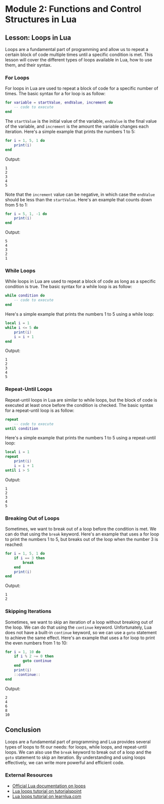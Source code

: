 # Module 2: Functions and Control Structures in Lua

## Lesson: Loops in Lua

Loops are a fundamental part of programming and allow us to repeat a certain block of code multiple times until a specific condition is met. This lesson will cover the different types of loops available in Lua, how to use them, and their syntax.

### For Loops

For loops in Lua are used to repeat a block of code for a specific number of times. The basic syntax for a for loop is as follow:

```lua
for variable = startValue, endValue, increment do
    -- code to execute
end
```

The `startValue` is the initial value of the variable, `endValue` is the final value of the variable, and `increment` is the amount the variable changes each iteration. Here's a simple example that prints the numbers 1 to 5:

```lua
for i = 1, 5, 1 do
    print(i)
end
```

Output:

```
1
2
3
4
5
```

Note that the `increment` value can be negative, in which case the `endValue` should be less than the `startValue`. Here's an example that counts down from 5 to 1:

```lua
for i = 5, 1, -1 do
    print(i)
end
```

Output:

```
5
4
3
2
1
```

### While Loops

While loops in Lua are used to repeat a block of code as long as a specific condition is true. The basic syntax for a while loop is as follow:

```lua
while condition do
    -- code to execute
end
```

Here's a simple example that prints the numbers 1 to 5 using a while loop:

```lua
local i = 1
while i <= 5 do
    print(i)
    i = i + 1
end
```

Output:

```
1
2
3
4
5
```

### Repeat-Until Loops

Repeat-until loops in Lua are similar to while loops, but the block of code is executed at least once before the condition is checked. The basic syntax for a repeat-until loop is as follow:

```lua
repeat 
    -- code to execute
until condition
```

Here's a simple example that prints the numbers 1 to 5 using a repeat-until loop:

```lua
local i = 1
repeat
    print(i)
    i = i + 1
until i > 5
```

Output:

```
1
2
3
4
5
```

### Breaking Out of Loops

Sometimes, we want to break out of a loop before the condition is met. We can do that using the `break` keyword. Here's an example that uses a for loop to print the numbers 1 to 5, but breaks out of the loop when the number 3 is reached:

```lua
for i = 1, 5, 1 do
    if i == 3 then
        break
    end
    print(i)
end
```

Output:

```
1
2
```

### Skipping Iterations

Sometimes, we want to skip an iteration of a loop without breaking out of the loop. We can do that using the `continue` keyword. Unfortunately, Lua does not have a built-in `continue` keyword, so we can use a `goto` statement to achieve the same effect. Here's an example that uses a for loop to print the even numbers from 1 to 10:

```Lua
for i = 1, 10 do
    if i % 2 ~= 0 then
        goto continue
    end
    print(i)
    ::continue::
end
```

Output:

```
2
4
6
8
10
```

## Conclusion

Loops are a fundamental part of programming and Lua provides several types of loops to fit our needs: for loops, while loops, and repeat-until loops. We can also use the `break` keyword to break out of a loop and the `goto` statement to skip an iteration. By understanding and using loops effectively, we can write more powerful and efficient code.

### External Resources

- [Official Lua documentation on loops](https://www.lua.org/manual/5.1/manual.html#2.4.5)
- [Lua loops tutorial on tutorialspoint](https://www.tutorialspoint.com/lua/lua_loops.htm)
- [Lua loops tutorial on learnlua.com](https://www.learnlua.com/control-structures/)